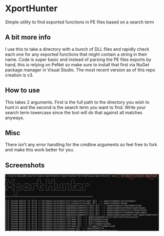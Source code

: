 # XportHunter
Simple utility to find exported functions in PE files based on a search term

## A bit more info
I use this to take a directory with a bunch of DLL files and rapidly check each one for any exported functions that might contain a string in their name. Code is super basic and instead of parsing the PE files exports by hand, this is relying on PeNet so make sure to install that first via NuGet package manager in Visual Studio. The most recent version as of this repo creation is v3.

## How to use
This takes 2 arguments. First is the full path to the directory you wish to hunt in and the second is the search term you want to find. Write your search term lowercase since the tool will do that against all matches anyways. 

## Misc
There isn't any error handling for the cmdline arguments so feel free to fork and make this work better for you.

## Screenshots
![example](example.png)
